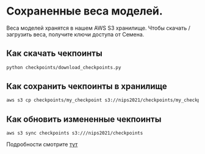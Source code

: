 # Сохраненные веса моделей.
Веса моделей хранятся в нашем AWS S3 хранилище. Чтобы скачать / загрузить веса, получите ключи доступа от Семена.

## Как скачать чекпоинты
```bash
python checkpoints/download_checkpoints.py
```

## Как сохранить чекпоинты в хранилище
```bash
aws s3 cp checkpoints/my_checkpoint s3://nips2021/checkpoints/my_checkpoint
```

## Как обновить измененные чекпоинты
```
aws s3 sync checkpoints s3:///nips2021/checkpoints
```

Подробности смотрите [тут](https://www.notion.so/f4f99add031b4c4ab06bd443a732c811)
